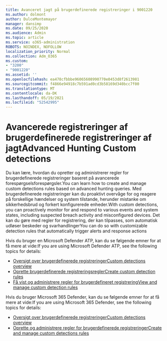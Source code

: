 ```yaml
---
title: Avanceret jagt på brugerdefinerede registreringer i 9001220
ms.author: dolmont
author: DulceMontemayor
manager: dansimp
ms.date: 09/25/2020
ms.audience: Admin
ms.topic: article
ms.service: o365-administration
ROBOTS: NOINDEX, NOFOLLOW
localization_priority: Normal
ms.collection: Adm_O365
ms.custom:
- "3200"
- "9001220"
ms.assetid: ''
ms.openlocfilehash: ea478cfbbbe96065608990770e0453d8f2613981
ms.sourcegitcommit: f4866e94918c7b591ad0cd3b58169d340bcc7f00
ms.translationtype: MT
ms.contentlocale: da-DK
ms.lasthandoff: 05/19/2021
ms.locfileid: "52542995"
---
```

# <a name="advanced-hunting-custom-detections"></a><span data-ttu-id="9c807-102">Avancerede registreringer af brugerdefinerede registreringer af jagt</span><span class="sxs-lookup"><span data-stu-id="9c807-102">Advanced Hunting Custom detections</span></span>

<span data-ttu-id="9c807-103">Du kan lære, hvordan du opretter og administrerer regler for brugerdefinerede registreringer baseret på avancerede forespørgselsforespørgsler.</span><span class="sxs-lookup"><span data-stu-id="9c807-103">You can learn how to create and manage custom detections rules based on advanced hunting queries.</span></span> <span data-ttu-id="9c807-104">Med brugerdefinerede registreringer kan du proaktivt overvåge for og reagere på forskellige hændelser og system tilstande, herunder mistanke om sikkerhedsbrud og forkert konfigurerede enheder.</span><span class="sxs-lookup"><span data-stu-id="9c807-104">With custom detections, you can proactively monitor for and respond to various events and system states, including suspected breach activity and misconfigured devices.</span></span> <span data-ttu-id="9c807-105">Det kan du gøre med regler for registrering, der kan tilpasses, som automatisk udløser beskeder og svarhandlinger</span><span class="sxs-lookup"><span data-stu-id="9c807-105">You can do so with customizable detection rules that automatically trigger alerts and response actions</span></span>
  
<span data-ttu-id="9c807-106">Hvis du bruger en Microsoft Defender ATP, kan du se følgende emner for at få mere at vide:</span><span class="sxs-lookup"><span data-stu-id="9c807-106">If you are using Microsoft Defender ATP, see the following topics for details:</span></span> 
- [<span data-ttu-id="9c807-107">Oversigt over brugerdefinerede registreringer</span><span class="sxs-lookup"><span data-stu-id="9c807-107">Custom detections overview</span></span>](/windows/security/threat-protection/microsoft-defender-atp/overview-custom-detections)
- [<span data-ttu-id="9c807-108">Oprette brugerdefinerede registreringsregler</span><span class="sxs-lookup"><span data-stu-id="9c807-108">Create custom detection rules</span></span>](/windows/security/threat-protection/microsoft-defender-atp/custom-detection-rules)
- [<span data-ttu-id="9c807-109">Få vist og administrere regler for brugerdefineret registrering</span><span class="sxs-lookup"><span data-stu-id="9c807-109">View and manage custom detection rules</span></span>](/windows/security/threat-protection/microsoft-defender-atp/custom-detections-manage)

<span data-ttu-id="9c807-110">Hvis du bruger Microsoft 365 Defender, kan du se følgende emner for at få mere at vide:</span><span class="sxs-lookup"><span data-stu-id="9c807-110">If you are using Microsoft 365 Defender, see the following topics for details:</span></span> 
- [<span data-ttu-id="9c807-111">Oversigt over brugerdefinerede registreringer</span><span class="sxs-lookup"><span data-stu-id="9c807-111">Custom detections overview</span></span>](/microsoft-365/security/mtp/custom-detections-overview)
- [<span data-ttu-id="9c807-112">Oprette og administrere regler for brugerdefinerede registreringer</span><span class="sxs-lookup"><span data-stu-id="9c807-112">Create and manage custom detections rules</span></span>](/microsoft-365/security/mtp/custom-detection-rules)
